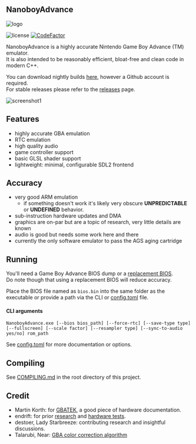 <h2>NanoboyAdvance</h2>

![logo](media/logo_cropped.png)

![license](https://img.shields.io/github/license/fleroviux/NanoboyAdvance)
[![CodeFactor](https://www.codefactor.io/repository/github/fleroviux/NanoboyAdvance/badge)](https://www.codefactor.io/repository/github/fleroviux/NanoboyAdvance)

NanoboyAdvance is a highly accurate Nintendo Game Boy Advance (TM) emulator.<br>
It is also intended to be reasonably efficient, bloat-free and clean code in modern C++.

You can download nightly builds [here](https://github.com/fleroviux/NanoboyAdvance/actions), however a Github account is required.<br>
For stable releases please refer to the [releases](https://github.com/fleroviux/NanoboyAdvance/releases) page.

![screenshot1](media/screenshot1.png)

## Features

- highly accurate GBA emulation
- RTC emulation
- high quality audio
- game controller support
- basic GLSL shader support
- lightweight: minimal, configurable SDL2 frontend

## Accuracy
- very good ARM emulation
  - if something doesn't work it's likely very obscure **UNPREDICTABLE** or **UNDEFINED** behavior.
- sub-instruction hardware updates and DMA
- graphics are on-par but are a topic of research, very little details are known 
- audio is good but needs some work here and there
- currently the only software emulator to pass the AGS aging cartridge

## Running

You'll need a Game Boy Advance BIOS dump or a [replacement BIOS](https://github.com/Nebuleon/ReGBA/blob/master/bios/gba_bios.bin).  
Do note though that using a replacement BIOS will reduce accuracy.

Place the BIOS file named as `bios.bin` into the same folder as the executable or provide a path via the CLI or [config.toml](https://github.com/fleroviux/NanoboyAdvance/blob/master/resource/config.toml) file.

#### CLI arguments
```
NanoboyAdvance.exe [--bios bios_path] [--force-rtc] [--save-type type] [--fullscreen] [--scale factor] [--resampler type] [--sync-to-audio yes/no] rom_path
```
See [config.toml](https://github.com/fleroviux/NanoboyAdvance/blob/master/resource/config.toml) for more documentation or options.

## Compiling

See [COMPILING.md](https://github.com/fleroviux/NanoboyAdvance/blob/master/COMPILING.md) in the root directory of this project.

## Credit

- Martin Korth: for [GBATEK](http://problemkaputt.de/gbatek.htm), a good piece of hardware documentation.
- endrift: for prior [research](http://mgba.io/tag/emulation/) and [hardware tests](https://github.com/mgba-emu/suite).
- destoer, Lady Starbreeze: contributing research and insightful discussions.
- Talarubi, Near: [GBA color correction algorithm](https://byuu.net/video/color-emulation)
